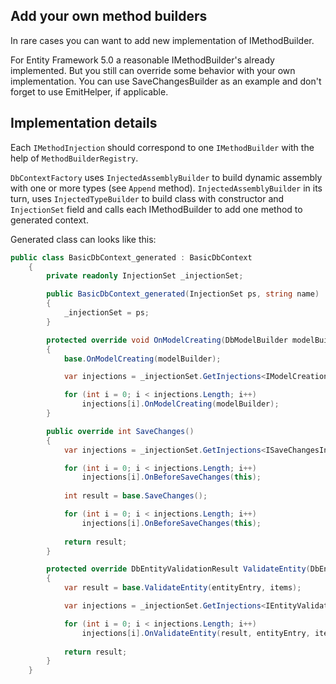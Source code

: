 ## Add your own method builders

In rare cases you can want to add new implementation of IMethodBuilder.

For Entity Framework 5.0 a reasonable IMethodBuilder's already implemented. But you still can override some behavior with your own implementation.
You can use SaveChangesBuilder as an example and don't forget to use EmitHelper, if applicable.

## Implementation details

Each `IMethodInjection` should correspond to one `IMethodBuilder` with the help of `MethodBuilderRegistry`.

`DbContextFactory` uses `InjectedAssemblyBuilder` to build dynamic assembly with one or more types (see `Append` method).
`InjectedAssemblyBuilder` in its turn, uses `InjectedTypeBuilder` to build class with constructor and `InjectionSet` field and calls each IMethodBuilder to add one method to generated context.

Generated class can looks like this:

```cs
public class BasicDbContext_generated : BasicDbContext
	{
		private readonly InjectionSet _injectionSet;

		public BasicDbContext_generated(InjectionSet ps, string name) : base(name)
		{
			_injectionSet = ps;
		}

		protected override void OnModelCreating(DbModelBuilder modelBuilder)
		{
			base.OnModelCreating(modelBuilder);

			var injections = _injectionSet.GetInjections<IModelCreationInjection>();

			for (int i = 0; i < injections.Length; i++)
				injections[i].OnModelCreating(modelBuilder);
		}

		public override int SaveChanges()
		{
			var injections = _injectionSet.GetInjections<ISaveChangesInjection>();

			for (int i = 0; i < injections.Length; i++)
				injections[i].OnBeforeSaveChanges(this);
			
			int result = base.SaveChanges();

			for (int i = 0; i < injections.Length; i++)
				injections[i].OnBeforeSaveChanges(this);
			
			return result;
		}

		protected override DbEntityValidationResult ValidateEntity(DbEntityEntry entityEntry, IDictionary<object, object> items)
		{
			var result = base.ValidateEntity(entityEntry, items);

			var injections = _injectionSet.GetInjections<IEntityValidationInjection>();

			for (int i = 0; i < injections.Length; i++)
				injections[i].OnValidateEntity(result, entityEntry, items);
		
			return result;
		}
	}
```